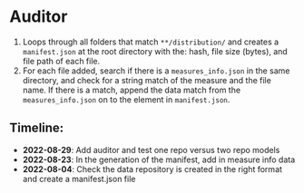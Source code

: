 # Auditor

1. Loops through all folders that match ```**/distribution/``` and creates a ```manifest.json``` at the root directory with the: hash, file size (bytes), and file path of each file.
2. For each file added, search if there is a ```measures_info.json``` in the same directory, and check for a string match of the measure and the file name. If there is a match, append the data match from the ```measures_info.json``` on to the element in ```manifest.json```.

Timeline:
---
- **2022-08-29**: Add auditor and test one repo versus two repo models
- **2022-08-23**: In the generation of the manifest, add in measure info data
- **2022-08-04**: Check the data repository is created in the right format and create a manifest.json file
